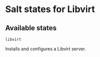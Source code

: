 # Salt states for Libvirt

## Available states

`libvirt`

Installs and configures a Libvirt server.

